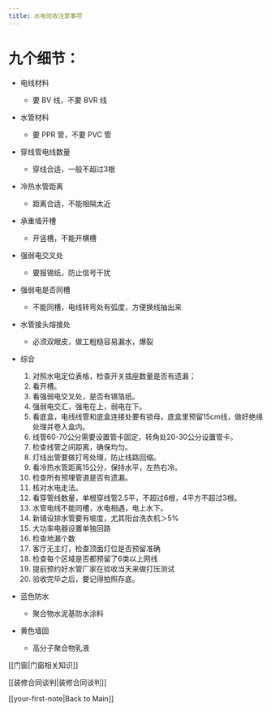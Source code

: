 ```yaml
---
title: 水电验收注意事项
---
```


# 九个细节：
- 电线材料
  - 要 BV 线，不要 BVR 线
- 水管材料
  - 要 PPR 管，不要 PVC 管
- 穿线管电线数量
  - 穿线合适，一般不超过3根
- 冷热水管距离
  - 距离合适，不能相隔太近
- 承重墙开槽
  - 开竖槽，不能开横槽
- 强弱电交叉处
  - 要报锡纸，防止信号干扰
- 强弱电是否同槽
  - 不能同槽，电线转弯处有弧度，方便换线抽出来
- 水管接头熔接处
  - 必须双眼皮，做工粗糙容易漏水，爆裂
- 综合
  1. 对照水电定位表格，检查开关插座数量是否有遗漏；
  2. 看开槽。
  3. 看强弱电交叉处，是否有锡箔纸。
  4. 强弱电交汇，强电在上，弱电在下。
  5. 看底盒，电线线管和底盒连接处要有锁母，底盒里预留15cm线，做好绝缘处理并卷入盒内。
  6. 线管60-70公分需要设置管卡固定，转角处20-30公分设置管卡。
  7. 检查线管之间距离，确保均匀。
  8. 灯线出管要做打弯处理，防止线路回缩。
  9. 看冷热水管距离15公分，保持水平，左热右冷。
  10. 检查所有预埋管道是否有遗漏。
  11. 核对水电走法。
  12. 看穿管线数量，单根穿线管2.5平，不超过6根，4平方不超过3根。
  13. 水管电线不能同槽，水电相遇，电上水下。
  14. 新铺设排水管要有坡度，尤其阳台洗衣机＞5%
  15. 大功率电器设置单独回路
  16. 检查地漏个数
  17. 客厅无主灯，检查顶面灯位是否预留准确
  18. 检查每个区域是否都预留了6类以上网线
  19. 提前预约好水管厂家在验收当天来做打压测试
  20. 验收完毕之后，要记得拍照存底。

- 蓝色防水
  - 聚合物水泥基防水涂料
- 黄色墙固
  - 高分子聚合物乳液



[[门窗|门窗相关知识]]

[[装修合同谈判|装修合同谈判]]

[[your-first-note|Back to Main]]
